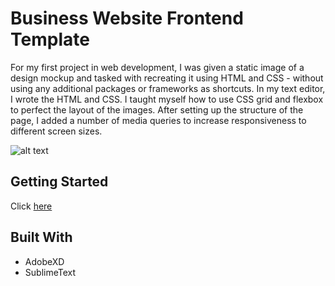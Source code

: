 # Business Website Frontend Template

For my first project in web development, I was given a static image of a design mockup and tasked with recreating it using HTML and CSS - without using any additional packages or frameworks as shortcuts. In my text editor, I wrote the HTML and CSS. I taught myself how to use CSS grid and flexbox to perfect the layout of the images. After setting up the structure of the page, I added a number of media queries to increase responsiveness to different screen sizes.

![alt text](./images/SC1.png)

## Getting Started

Click [here](https://colleenobrien3.github.io/Business-Website-Template/)

## Built With

- AdobeXD
- SublimeText
